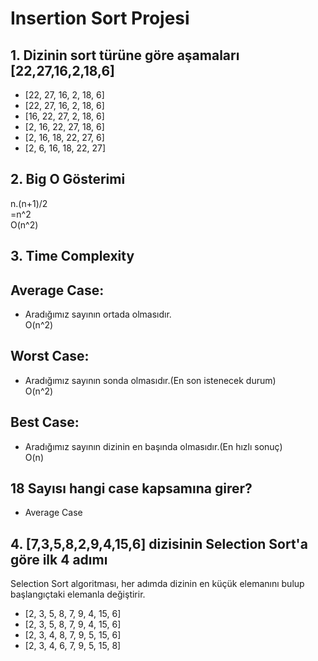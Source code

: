 
# Insertion Sort Projesi
## 1. Dizinin sort türüne göre aşamaları [22,27,16,2,18,6] 
* [22, 27, 16, 2, 18, 6]
* [22, 27, 16, 2, 18, 6]
* [16, 22, 27, 2, 18, 6]
* [2, 16, 22, 27, 18, 6]
* [2, 16, 18, 22, 27, 6]
* [2, 6, 16, 18, 22, 27]
## 2. Big O Gösterimi
 n.(n+1)/2  
 =n^2  
 O(n^2) 
 ## 3. Time Complexity
## Average Case: 
* Aradığımız sayının ortada olmasıdır.  
O(n^2)
## Worst Case: 
* Aradığımız sayının sonda olmasıdır.(En son istenecek durum)  
O(n^2)
## Best Case: 
* Aradığımız sayının dizinin en başında olmasıdır.(En hızlı sonuç)  
O(n)
## 18 Sayısı hangi case kapsamına girer?
* Average Case
## 4. [7,3,5,8,2,9,4,15,6] dizisinin Selection Sort'a göre ilk 4 adımı
Selection Sort algoritması, her adımda dizinin en küçük elemanını bulup başlangıçtaki elemanla değiştirir.
 * [2, 3, 5, 8, 7, 9, 4, 15, 6]
 * [2, 3, 5, 8, 7, 9, 4, 15, 6]
 * [2, 3, 4, 8, 7, 9, 5, 15, 6]
 * [2, 3, 4, 6, 7, 9, 5, 15, 8]



